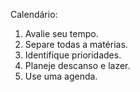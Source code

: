 Calendário:

1. Avalie seu tempo.
2. Separe todas a matérias.
3. Identifique prioridades.
4. Planeje descanso e lazer.
5. Use uma agenda.